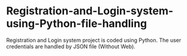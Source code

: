 # Registration-and-Login-system-using-Python-file-handling
Registration and Login system project is coded using Python. The user credentials are handled by JSON file (Without Web).
